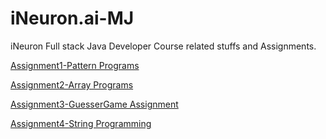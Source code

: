 # iNeuron.ai-MJ

iNeuron Full stack Java Developer Course related stuffs and Assignments.

[Assignment1-Pattern Programs](https://github.com/Muhammed-Javith/iNeuron.ai-MJ/tree/main/Full%20Stack%20Java%20Developer/01-Assignment%201%20-%20Pattern%20Programming)

[Assignment2-Array Programs](https://github.com/Muhammed-Javith/iNeuron.ai-MJ/tree/main/Full%20Stack%20Java%20Developer/02-Assignment%202%20-%20Arrays)

[Assignment3-GuesserGame Assignment](https://github.com/Muhammed-Javith/iNeuron.ai-MJ/tree/main/Full%20Stack%20Java%20Developer/03-Assignment%203-%20GuesserGame)

[Assignment4-String Programming](https://github.com/Muhammed-Javith/iNeuron.ai-MJ/tree/main/Full%20Stack%20Java%20Developer/04-Assignment%204%20-%20String%20Programming)
